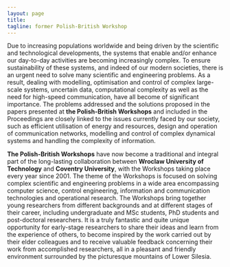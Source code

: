 ```yaml
---
layout: page
title: 
tagline: former Polish-British Workshop
---
```


Due to increasing populations worldwide and being driven by the scientific and technological developments, the systems that enable and/or enhance our day-to-day activities are becoming increasingly complex. To ensure sustainability of these systems, and indeed of our modern societies, there is an urgent need to solve many scientific and engineering problems. As a result, dealing with modelling, optimisation and control of complex large-scale systems, uncertain data, computational complexity as well as the need for high-speed communication, have all become of significant importance. The problems addressed and the solutions proposed in the papers presented at **the Polish-British Workshops** and included in the Proceedings are closely linked to the issues currently faced by our society, such as efficient utilisation of energy and resources, design and operation of communication networks, modelling and control of complex dynamical systems and handling the complexity of information.

**The Polish-British Workshops** have now become a traditional and integral part of the long-lasting collaboration between **Wroclaw University of Technology** and **Coventry University**, with the Workshops taking place every year since 2001. The theme of the Workshops is focused on solving complex scientific and engineering problems in a wide area encompassing computer science, control engineering, information and communication technologies and operational research. The Workshops bring together young researchers from different backgrounds and at different stages of their career, including undergraduate and MSc students, PhD students and post-doctoral researchers. It is a truly fantastic and quite unique opportunity for early-stage researchers to share their ideas and learn from the experience of others, to become inspired by the work carried out by their elder colleagues and to receive valuable feedback concerning their work from accomplished researchers, all in a pleasant and friendly environment surrounded by the picturesque mountains of Lower Silesia.
